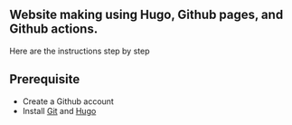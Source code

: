 ## Website making using Hugo, Github pages, and Github actions.
Here are the instructions step by step

## Prerequisite

- Create a Github account
- Install [Git](https://git-scm.com/book/en/v2/Getting-Started-Installing-Git) and [Hugo](https://gohugo.io/getting-started/installing/)

